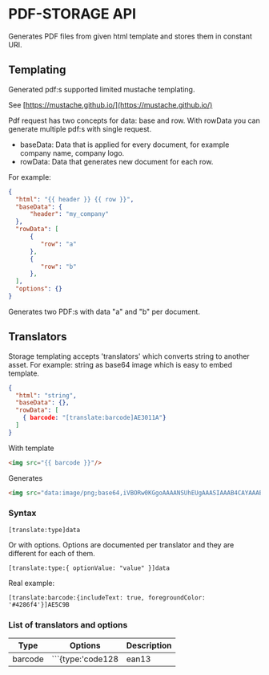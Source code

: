 ﻿# PDF-STORAGE API

Generates PDF files from given html template and stores them in constant URI.

## Templating

Generated pdf:s supported limited mustache templating.

See [https://mustache.github.io/](https://mustache.github.io/)

Pdf request has two concepts for data: base and row. With rowData you can
generate multiple pdf:s with single request.

- baseData: Data that is applied for every document, for example
company name, company logo.
- rowData: Data that generates new document for each row.

For example:

```json
{
  "html": "{{ header }} {{ row }}",
  "baseData": {
      "header": "my_company"
  },
  "rowData": [
      {
         "row": "a"
      },
      {
         "row": "b"
      },
  ],
  "options": {}
}
```

Generates two PDF:s with data "a" and "b" per document.

## Translators

Storage templating accepts 'translators' which converts string to another asset. For example: string as base64 image which is easy to embed template.

```json
{
  "html": "string",
  "baseData": {},
  "rowData": [
    { barcode: "[translate:barcode]AE3011A"}
  ]
}
```

With template

```html
<img src="{{ barcode }}"/>
```

Generates

```html
<img src="data:image/png;base64,iVBORw0KGgoAAAANSUhEUgAAASIAAAB4CAYAAABW..."/>
```

### Syntax

```text
[translate:type]data
```

Or with options. Options are documented per translator and they are
different for each of them.

```text
[translate:type:{ optionValue: "value" }]data
```

Real example:

```text
[translate:barcode:{includeText: true, foregroundColor: '#4286f4'}]AE5C9B
```

### List of translators and options

| Type  | Options  | Description |
|---|---|---|
| barcode  | ```{type:'code128|ean13|ean8|upca|upce|itf14|code39', width: 290, height: 120, includeText: false, foregroundColor: "#ffffff" , backgroundColor: "#000000" }``` |  Generates barcode image of type `code128|...` |
